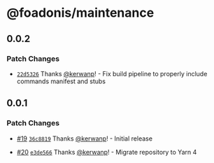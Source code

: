 # @foadonis/maintenance

## 0.0.2

### Patch Changes

- [`22d5326`](https://github.com/FriendsOfAdonis/FriendsOfAdonis/commit/22d532670e889dc39fd86b7a968ee940a416f7d6) Thanks [@kerwanp](https://github.com/kerwanp)! - Fix build pipeline to properly include commands manifest and stubs

## 0.0.1

### Patch Changes

- [#19](https://github.com/FriendsOfAdonis/FriendsOfAdonis/pull/19) [`36c8819`](https://github.com/FriendsOfAdonis/FriendsOfAdonis/commit/36c881910be7aa1d1d3ec092510c8933d0b67009) Thanks [@kerwanp](https://github.com/kerwanp)! - Initial release

- [#20](https://github.com/FriendsOfAdonis/FriendsOfAdonis/pull/20) [`e3de566`](https://github.com/FriendsOfAdonis/FriendsOfAdonis/commit/e3de566a8a6c7ef10d9f7326be90a910a1c8565c) Thanks [@kerwanp](https://github.com/kerwanp)! - Migrate repository to Yarn 4
